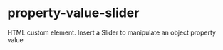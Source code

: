 # property-value-slider
HTML custom element. Insert a Slider to manipulate an object property value 
